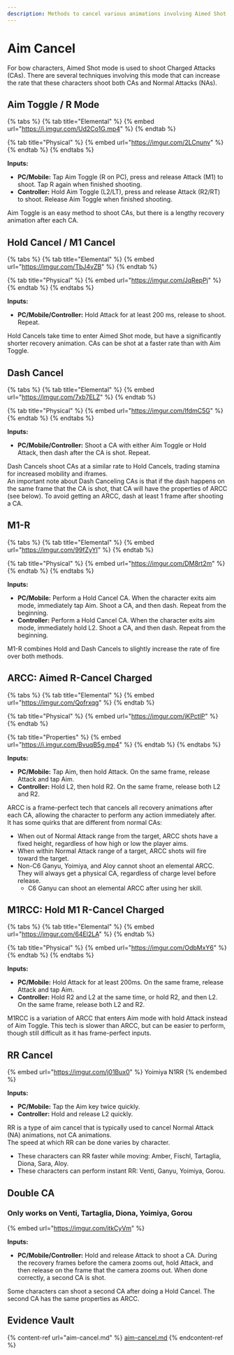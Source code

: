```yaml
---
description: Methods to cancel various animations involving Aimed Shot mode
---
```


# Aim Cancel

For bow characters, Aimed Shot mode is used to shoot Charged Attacks (CAs). There are several techniques involving this mode that can increase the rate that these characters shoot both CAs and Normal Attacks (NAs).

## Aim Toggle / R Mode

{% tabs %}
{% tab title="Elemental" %}
{% embed url="https://i.imgur.com/Ud2Co1G.mp4" %}
{% endtab %}

{% tab title="Physical" %}
{% embed url="https://imgur.com/2LCnunv" %}
{% endtab %}
{% endtabs %}

**Inputs:**

* **PC/Mobile:** Tap Aim Toggle (R on PC), press and release Attack (M1) to shoot. Tap R again when finished shooting.
* **Controller:** Hold Aim Toggle (L2/LT), press and release Attack (R2/RT) to shoot. Release Aim Toggle when finished shooting.

Aim Toggle is an easy method to shoot CAs, but there is a lengthy recovery animation after each CA.

## Hold Cancel / M1 Cancel

{% tabs %}
{% tab title="Elemental" %}
{% embed url="https://imgur.com/TbJ4vZB" %}
{% endtab %}

{% tab title="Physical" %}
{% embed url="https://imgur.com/JqRepPj" %}
{% endtab %}
{% endtabs %}

**Inputs:**

* **PC/Mobile/Controller:** Hold Attack for at least 200 ms, release to shoot. Repeat.

Hold Cancels take time to enter Aimed Shot mode, but have a significantly shorter recovery animation. CAs can be shot at a faster rate than with Aim Toggle.

## Dash Cancel

{% tabs %}
{% tab title="Elemental" %}
{% embed url="https://imgur.com/7xb7ELZ" %}
{% endtab %}

{% tab title="Physical" %}
{% embed url="https://imgur.com/IfdmC5G" %}
{% endtab %}
{% endtabs %}

**Inputs:**

* **PC/Mobile/Controller:** Shoot a CA with either Aim Toggle or Hold Attack, then dash after the CA is shot. Repeat.

Dash Cancels shoot CAs at a similar rate to Hold Cancels, trading stamina for increased mobility and iframes.\
An important note about Dash Canceling CAs is that if the dash happens on the same frame that the CA is shot, that CA will have the properties of ARCC (see below). To avoid getting an ARCC, dash at least 1 frame after shooting a CA.

## M1-R

{% tabs %}
{% tab title="Elemental" %}
{% embed url="https://imgur.com/99fZyYI" %}
{% endtab %}

{% tab title="Physical" %}
{% embed url="https://imgur.com/DM8rt2m" %}
{% endtab %}
{% endtabs %}

**Inputs:**

* **PC/Mobile:** Perform a Hold Cancel CA. When the character exits aim mode, immediately tap Aim. Shoot a CA, and then dash. Repeat from the beginning.
* **Controller:** Perform a Hold Cancel CA. When the character exits aim mode, immediately hold L2. Shoot a CA, and then dash. Repeat from the beginning.

M1-R combines Hold and Dash Cancels to slightly increase the rate of fire over both methods.

## ARCC: Aimed R-Cancel Charged

{% tabs %}
{% tab title="Elemental" %}
{% embed url="https://imgur.com/Qofrxqg" %}
{% endtab %}

{% tab title="Physical" %}
{% embed url="https://imgur.com/jKPctlP" %}
{% endtab %}

{% tab title="Properties" %}
{% embed url="https://i.imgur.com/BvuqB5g.mp4" %}
{% endtab %}
{% endtabs %}

**Inputs:**

* **PC/Mobile:** Tap Aim, then hold Attack. On the same frame, release Attack and tap Aim.
* **Controller:** Hold L2, then hold R2. On the same frame, release both L2 and R2.

ARCC is a frame-perfect tech that cancels all recovery animations after each CA, allowing the character to perform any action immediately after.\
It has some quirks that are different from normal CAs:

* When out of Normal Attack range from the target, ARCC shots have a fixed height, regardless of how high or low the player aims.
* When within Normal Attack range of a target, ARCC shots will fire toward the target.
* Non-C6 Ganyu, Yoimiya, and Aloy cannot shoot an elemental ARCC. They will always get a physical CA, regardless of charge level before release.
  * C6 Ganyu can shoot an elemental ARCC after using her skill.

## M1RCC: Hold M1 R-Cancel Charged

{% tabs %}
{% tab title="Elemental" %}
{% embed url="https://imgur.com/64El2LA" %}
{% endtab %}

{% tab title="Physical" %}
{% embed url="https://imgur.com/OdbMxY6" %}
{% endtab %}
{% endtabs %}

**Inputs:**

* **PC/Mobile:** Hold Attack for at least 200ms. On the same frame, release Attack and tap Aim.
* **Controller:** Hold R2 and L2 at the same time, or hold R2, and then L2. On the same frame, release both L2 and R2.

M1RCC is a variation of ARCC that enters Aim mode with hold Attack instead of Aim Toggle. This tech is slower than ARCC, but can be easier to perform, though still difficult as it has frame-perfect inputs.

## RR Cancel

{% embed url="https://imgur.com/j01Bux0" %}
Yoimiya N1RR
{% endembed %}

**Inputs:**

* **PC/Mobile:** Tap the Aim key twice quickly.
* **Controller:** Hold and release L2 quickly.

RR is a type of aim cancel that is typically used to cancel Normal Attack (NA) animations, not CA animations.\
The speed at which RR can be done varies by character.

* These characters can RR faster while moving: Amber, Fischl, Tartaglia, Diona, Sara, Aloy.
* These characters can perform instant RR: Venti, Ganyu, Yoimiya, Gorou.

## Double CA

### Only works on Venti, Tartaglia, Diona, Yoimiya, Gorou

{% embed url="https://imgur.com/itkCyVm" %}

**Inputs:**

* **PC/Mobile/Controller:** Hold and release Attack to shoot a CA. During the recovery frames before the camera zooms out, hold Attack, and then release on the frame that the camera zooms out. When done correctly, a second CA is shot.

Some characters can shoot a second CA after doing a Hold Cancel. The second CA has the same properties as ARCC.

## Evidence Vault

{% content-ref url="aim-cancel.md" %}
[aim-cancel.md](aim-cancel.md)
{% endcontent-ref %}
